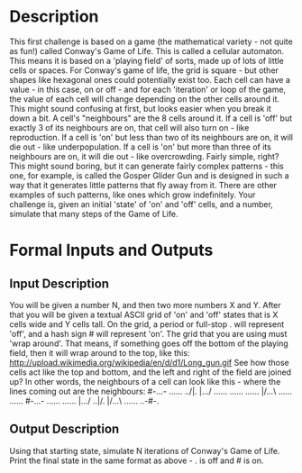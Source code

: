 # Description
This first challenge is based on a game (the mathematical variety - not quite 
as fun!) called Conway's Game of Life. This is called a cellular automaton. 
This means it is based on a 'playing field' of sorts, made up of lots of 
little cells or spaces. For Conway's game of life, the grid is square - but 
other shapes like hexagonal ones could potentially exist too. Each cell can 
have a value - in this case, on or off - and for each 'iteration' or loop of 
the game, the value of each cell will change depending on the other cells 
around it. This might sound confusing at first, but looks easier when you 
break it down a bit.
A cell's "neighbours" are the 8 cells around it.
If a cell is 'off' but exactly 3 of its neighbours are on, that cell will also 
turn on - like reproduction.
If a cell is 'on' but less than two of its neighbours are on, it will die out -
 like underpopulation.
If a cell is 'on' but more than three of its neighbours are on, it will die 
out - like overcrowding.
Fairly simple, right? This might sound boring, but it can generate fairly 
complex patterns - this one, for example, is called the Gosper Glider Gun and 
is designed in such a way that it generates little patterns that fly away from 
it. There are other examples of such patterns, like ones which grow 
indefinitely.
Your challenge is, given an initial 'state' of 'on' and 'off' cells, and a 
number, simulate that many steps of the Game of Life.
# Formal Inputs and Outputs
## Input Description
You will be given a number N, and then two more numbers X and Y. After that 
you will be given a textual ASCII grid of 'on' and 'off' states that is X 
cells wide and Y cells tall. On the grid, a period or full-stop . will 
represent 'off', and a hash sign # will represent 'on'.
The grid that you are using must 'wrap around'. That means, if something goes 
off the bottom of the playing field, then it will wrap around to the top, like 
this: http://upload.wikimedia.org/wikipedia/en/d/d1/Long_gun.gif See how those 
cells act like the top and bottom, and the left and right of the field are 
joined up? In other words, the neighbours of a cell can look like this - where 
the lines coming out are the neighbours:
#-...-  ......  ../|\.
|\.../  ......  ......
......  |/...\  ......
......  #-...-  ......
......  |\.../  ..\|/.
|/...\  ......  ..-#-.
## Output Description
Using that starting state, simulate N iterations of Conway's Game of Life. 
Print the final state in the same format as above - . is off and # is on.